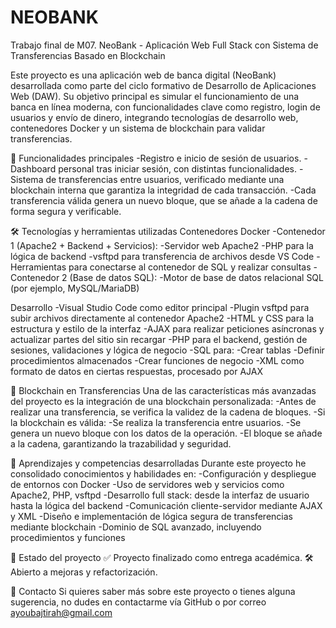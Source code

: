 # NEOBANK
Trabajo final de M07. 
NeoBank - Aplicación Web Full Stack con Sistema de Transferencias Basado en Blockchain

Este proyecto es una aplicación web de banca digital (NeoBank) desarrollada como parte del ciclo formativo de Desarrollo de Aplicaciones Web (DAW). Su objetivo principal es simular el funcionamiento de una banca en línea moderna, con funcionalidades clave como registro, login de usuarios y envío de dinero, integrando tecnologías de desarrollo web, contenedores Docker y un sistema de blockchain para validar transferencias.

🚀 Funcionalidades principales
  -Registro e inicio de sesión de usuarios.
  -Dashboard personal tras iniciar sesión, con distintas funcionalidades.
  -Sistema de transferencias entre usuarios, verificado mediante una blockchain interna que garantiza la integridad de cada transacción.
  -Cada transferencia válida genera un nuevo bloque, que se añade a la cadena de forma segura y verificable.

🛠️ Tecnologías y herramientas utilizadas
  Contenedores Docker
    -Contenedor 1 (Apache2 + Backend + Servicios):
      -Servidor web Apache2
      -PHP para la lógica de backend
      -vsftpd para transferencia de archivos desde VS Code
      -Herramientas para conectarse al contenedor de SQL y realizar consultas
    -Contenedor 2 (Base de datos SQL):
      -Motor de base de datos relacional SQL (por ejemplo, MySQL/MariaDB)

Desarrollo
-Visual Studio Code como editor principal
  -Plugin vsftpd para subir archivos directamente al contenedor Apache2
-HTML y CSS para la estructura y estilo de la interfaz
-AJAX para realizar peticiones asíncronas y actualizar partes del sitio sin recargar
-PHP para el backend, gestión de sesiones, validaciones y lógica de negocio
-SQL para:
  -Crear tablas
  -Definir procedimientos almacenados
  -Crear funciones de negocio
-XML como formato de datos en ciertas respuestas, procesado por AJAX

🔐 Blockchain en Transferencias
Una de las características más avanzadas del proyecto es la integración de una blockchain personalizada:
  -Antes de realizar una transferencia, se verifica la validez de la cadena de bloques.
  -Si la blockchain es válida:
    -Se realiza la transferencia entre usuarios.
    -Se genera un nuevo bloque con los datos de la operación.
    -El bloque se añade a la cadena, garantizando la trazabilidad y seguridad.

🧪 Aprendizajes y competencias desarrolladas
Durante este proyecto he consolidado conocimientos y habilidades en:
  -Configuración y despliegue de entornos con Docker
  -Uso de servidores web y servicios como Apache2, PHP, vsftpd
  -Desarrollo full stack: desde la interfaz de usuario hasta la lógica del backend
  -Comunicación cliente-servidor mediante AJAX y XML
  -Diseño e implementación de lógica segura de transferencias mediante blockchain
  -Dominio de SQL avanzado, incluyendo procedimientos y funciones

🔗 Estado del proyecto
✅ Proyecto finalizado como entrega académica.
🛠️ Abierto a mejoras y refactorización.

📧 Contacto
Si quieres saber más sobre este proyecto o tienes alguna sugerencia, no dudes en contactarme vía GitHub o por correo ayoubajtirah@gmail.com
